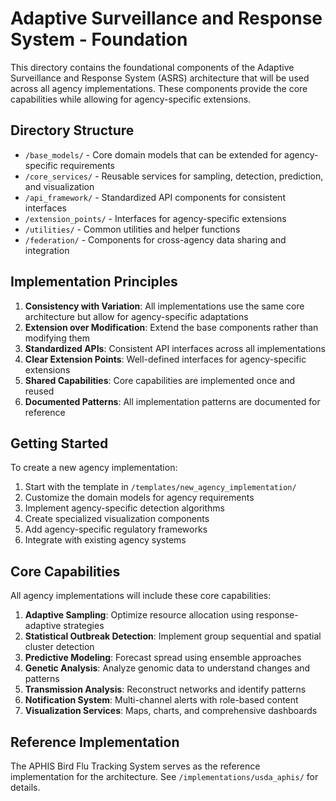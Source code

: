# Adaptive Surveillance and Response System - Foundation

This directory contains the foundational components of the Adaptive Surveillance and Response System (ASRS) architecture that will be used across all agency implementations. These components provide the core capabilities while allowing for agency-specific extensions.

## Directory Structure

- `/base_models/` - Core domain models that can be extended for agency-specific requirements
- `/core_services/` - Reusable services for sampling, detection, prediction, and visualization
- `/api_framework/` - Standardized API components for consistent interfaces
- `/extension_points/` - Interfaces for agency-specific extensions
- `/utilities/` - Common utilities and helper functions
- `/federation/` - Components for cross-agency data sharing and integration

## Implementation Principles

1. **Consistency with Variation**: All implementations use the same core architecture but allow for agency-specific adaptations
2. **Extension over Modification**: Extend the base components rather than modifying them
3. **Standardized APIs**: Consistent API interfaces across all implementations
4. **Clear Extension Points**: Well-defined interfaces for agency-specific extensions
5. **Shared Capabilities**: Core capabilities are implemented once and reused
6. **Documented Patterns**: All implementation patterns are documented for reference

## Getting Started

To create a new agency implementation:

1. Start with the template in `/templates/new_agency_implementation/`
2. Customize the domain models for agency requirements
3. Implement agency-specific detection algorithms
4. Create specialized visualization components
5. Add agency-specific regulatory frameworks
6. Integrate with existing agency systems

## Core Capabilities

All agency implementations will include these core capabilities:

1. **Adaptive Sampling**: Optimize resource allocation using response-adaptive strategies
2. **Statistical Outbreak Detection**: Implement group sequential and spatial cluster detection
3. **Predictive Modeling**: Forecast spread using ensemble approaches
4. **Genetic Analysis**: Analyze genomic data to understand changes and patterns
5. **Transmission Analysis**: Reconstruct networks and identify patterns
6. **Notification System**: Multi-channel alerts with role-based content
7. **Visualization Services**: Maps, charts, and comprehensive dashboards

## Reference Implementation

The APHIS Bird Flu Tracking System serves as the reference implementation for the architecture. See `/implementations/usda_aphis/` for details.
